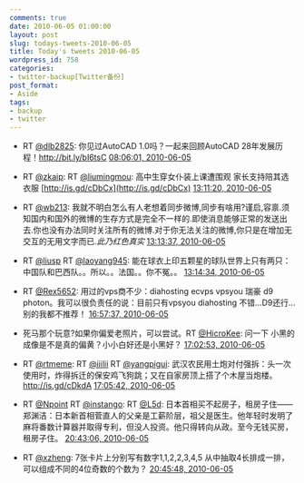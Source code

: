 ```yaml
---
comments: true
date: 2010-06-05 01:00:00
layout: post
slug: todays-tweets-2010-06-05
title: Today's tweets 2010-06-05
wordpress_id: 758
categories:
- twitter-backup[Twitter备份]
post_format:
- Aside
tags:
- backup
- twitter
---
```





  * RT [@dlb2825](http://twitter.com/dlb2825): 你见过AutoCAD 1.0吗？一起来回顾AutoCAD 28年发展历程！http://bit.ly/bI6tsC [08:06:01, 2010-06-05](http://twitter.com/gfrog/statuses/15451402547)





  * RT [@zkaip](http://twitter.com/zkaip): RT [@liumingmou](http://twitter.com/liumingmou): 高中生穿女仆装上课遭围观 家长支持陪其选衣服 [http://is.gd/cDbCx](http://is.gd/cDbCx) [13:11:20, 2010-06-05](http://twitter.com/gfrog/statuses/15467899096)





  * RT [@wb213](http://twitter.com/wb213): 我就不明白怎么有人老想着同步微博,同步有啥用?谨启,容禀.须知国内和国外的微博的生存方式是完全不一样的.即使消息能够正常的发送出去.你也没有办法同时关注所有的微博.对于你无法关注的微博,你只是在增加无交互的无用文字而已.*此乃红色真实* [13:13:37, 2010-06-05](http://twitter.com/gfrog/statuses/15468005246)





  * RT [@liusp](http://twitter.com/liusp) RT [@laoyang945](http://twitter.com/laoyang945): 能在球衣上印五颗星的球队世界上只有两只：中国队和巴西队。。所以。。法国。。你不冤。。 [13:14:34, 2010-06-05](http://twitter.com/gfrog/statuses/15468048550)





  * RT [@Rex5652](http://twitter.com/Rex5652): 用过的vps商不少：diahosting ecvps vpsyou 瑞豪 d9 photon。我可以很负责任的说：目前只有vpsyou diahosting 不错…D9还行…别的我都不推荐！ [16:57:37, 2010-06-05](http://twitter.com/gfrog/statuses/15476571304)





  * 死马那个玩意?如果你偏爱老照片，可以尝试。RT [@HicroKee](http://twitter.com/HicroKee): 问一下 小黑的成像是不是真的偏黄？小小白好还是小黑好？ [17:02:53, 2010-06-05](http://twitter.com/gfrog/statuses/15476753939)





  * RT [@rtmeme](http://twitter.com/rtmeme): RT [@iiilii](http://twitter.com/iiilii) RT [@yangpigui](http://twitter.com/yangpigui): 武汉农民用土炮对付强拆：头一次使用时，炸得拆迁的保安鸡飞狗跳；又在自家房顶上搭了个木屋当炮楼。http://is.gd/cDkdA [17:05:42, 2010-06-05](http://twitter.com/gfrog/statuses/15476851907)





  * RT [@Npoint](http://twitter.com/Npoint) RT [@instango](http://twitter.com/instango): RT [@L5d](http://twitter.com/L5d): 日本首相买不起房子，租房子住——郑渊洁：日本新首相菅直人的父亲是工薪阶层，祖父是医生。他年轻时发明了麻将番数计算器并取得专利，但没人投资。他只得转向从政。至今无钱买房，租房子住。 [20:43:06, 2010-06-05](http://twitter.com/gfrog/statuses/15484740461)





  * RT [@xzheng](http://twitter.com/xzheng): 7张卡片上分别写有数字1,1,2,2,3,4,5 从中抽取4长排成一排，可以组成不同的4位奇数的个数为？ [20:45:48, 2010-06-05](http://twitter.com/gfrog/statuses/15484860609)




